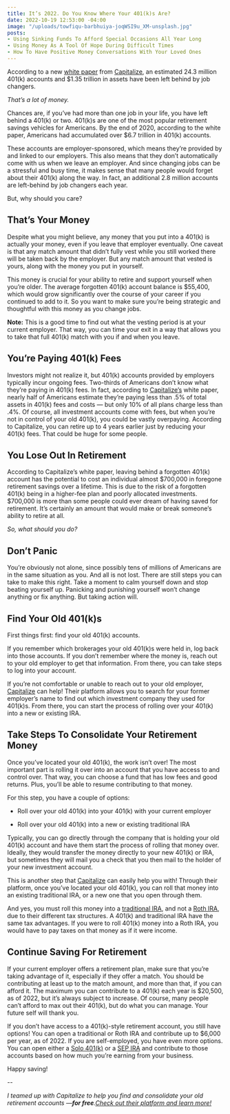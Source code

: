 ```yaml
---
title: It’s 2022. Do You Know Where Your 401(k)s Are?
date: 2022-10-19 12:53:00 -04:00
image: "/uploads/towfiqu-barbhuiya-joqWSI9u_XM-unsplash.jpg"
posts:
- Using Sinking Funds To Afford Special Occasions All Year Long
- Using Money As A Tool Of Hope During Difficult Times
- How To Have Positive Money Conversations With Your Loved Ones
---
```


According to a new [white paper](https://www.hicapitalize.com/resources/the-true-cost-of-forgotten-401ks/) from [Capitalize](https://app.hicapitalize.com/p/maggiegermano), an estimated 24.3 million 401(k) accounts and $1.35 trillion in assets have been left behind by job changers.

*That’s a lot of money.*

Chances are, if you’ve had more than one job in your life, you have left behind a 401(k) or two. 401(k)s are one of the most popular retirement savings vehicles for Americans. By the end of 2020, according to the white paper, Americans had accumulated over $6.7 trillion in 401(k) accounts.

These accounts are employer-sponsored, which means they’re provided by and linked to our employers. This also means that they don’t automatically come with us when we leave an employer. And since changing jobs can be a stressful and busy time, it makes sense that many people would forget about their 401(k) along the way. In fact, an additional 2.8 million accounts are left-behind by job changers each year.

But, why should you care?

## That’s Your Money

Despite what you might believe, any money that you put into a 401(k) is actually your money, even if you leave that employer eventually. One caveat is that any match amount that didn’t fully vest while you still worked there will be taken back by the employer. But any match amount that vested is yours, along with the money you put in yourself.

This money is crucial for your ability to retire and support yourself when you’re older. The average forgotten 401(k) account balance is $55,400, which would grow significantly over the course of your career if you continued to add to it. So you want to make sure you’re being strategic and thoughtful with this money as you change jobs.

**Note:** This is a good time to find out what the vesting period is at your current employer. That way, you can time your exit in a way that allows you to take that full 401(k) match with you if and when you leave.

## You’re Paying 401(k) Fees

Investors might not realize it, but 401(k) accounts provided by employers typically incur ongoing fees. Two-thirds of Americans don’t know what they’re paying in 401(k) fees. In fact, according to [Capitalize’s](https://app.hicapitalize.com/p/maggiegermano) white paper, nearly half of Americans estimate they’re paying less than .5% of total assets in 401(k) fees and costs — but only 10% of all plans charge less than .4%. Of course, all investment accounts come with fees, but when you’re not in control of your old 401(k), you could be vastly overpaying. According to Capitalize, you can retire up to 4 years earlier just by reducing your 401(k) fees. That could be huge for some people.

## You Lose Out In Retirement

According to Capitalize’s white paper, leaving behind a forgotten 401(k) account has the potential to cost an individual almost $700,000 in foregone retirement savings over a lifetime. This is due to the risk of a forgotten 401(k) being in a higher-fee plan and poorly allocated investments. $700,000 is more than some people could ever dream of having saved for retirement. It’s certainly an amount that would make or break someone’s ability to retire at all.

*So, what should you do?*

## Don’t Panic

You’re obviously not alone, since possibly tens of millions of Americans are in the same situation as you. And all is not lost. There are still steps you can take to make this right. Take a moment to calm yourself down and stop beating yourself up. Panicking and punishing yourself won’t change anything or fix anything. But taking action will.

## Find Your Old 401(k)s

First things first: find your old 401(k) accounts.

If you remember which brokerages your old 401(k)s were held in, log back into those accounts. If you don’t remember where the money is, reach out to your old employer to get that information. From there, you can take steps to log into your account.

If you’re not comfortable or unable to reach out to your old employer, [Capitalize](https://app.hicapitalize.com/p/maggiegermano) can help! Their platform allows you to search for your former employer’s name to find out which investment company they used for 401(k)s. From there, you can start the process of rolling over your 401(k) into a new or existing IRA.

## Take Steps To Consolidate Your Retirement Money

Once you’ve located your old 401(k), the work isn’t over! The most important part is rolling it over into an account that you have access to and control over. That way, you can choose a fund that has low fees and good returns. Plus, you’ll be able to resume contributing to that money.

For this step, you have a couple of options:

* Roll over your old 401(k) into your 401(k) with your current employer

* Roll over your old 401(k) into a new or existing traditional IRA

Typically, you can go directly through the company that is holding your old 401(k) account and have them start the process of rolling that money over. Ideally, they would transfer the money directly to your new 401(k) or IRA, but sometimes they will mail you a check that you then mail to the holder of your new investment account.

This is another step that [Capitalize](https://app.hicapitalize.com/p/maggiegermano) can easily help you with! Through their platform, once you’ve located your old 401(k), you can roll that money into an existing traditional IRA, or a new one that you open through them.

And yes, you must roll this money into a [traditional IRA](https://www.nerdwallet.com/article/investing/ira/what-is-a-traditional-ira), and not a [Roth IRA](https://www.nerdwallet.com/article/investing/what-is-a-roth-ira), due to their different tax structures. A 401(k) and traditional IRA have the same tax advantages. If you were to roll 401(k) money into a Roth IRA, you would have to pay taxes on that money as if it were income.

## Continue Saving For Retirement

If your current employer offers a retirement plan, make sure that you’re taking advantage of it, especially if they offer a match. You should be contributing at least up to the match amount, and more than that, if you can afford it. The maximum you can contribute to a 401(k) each year is $20,500, as of 2022, but it’s always subject to increase. Of course, many people can’t afford to max out their 401(k), but do what you can manage. Your future self will thank you.

If you don’t have access to a 401(k)-style retirement account, you still have options! You can open a traditional or Roth IRA and contribute up to $6,000 per year, as of 2022. If you are self-employed, you have even more options. You can open either a [Solo 401(k)](https://www.nerdwallet.com/article/investing/what-is-a-solo-401k) or a [SEP IRA](https://www.nerdwallet.com/article/investing/what-is-a-sep-ira) and contribute to those accounts based on how much you’re earning from your business.

Happy saving!

--

*I teamed up with Capitalize to help you find and consolidate your old retirement accounts —**for free**.[Check out their platform and learn more!](https://app.hicapitalize.com/p/maggiegermano)*